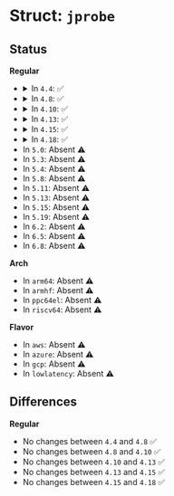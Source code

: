 # Struct: <code>jprobe</code>

## Status
<b>Regular</b>
<ul>
<li>
<details>
<summary>In <code>4.4</code>: ✅</summary>

```c
struct jprobe {
    struct kprobe kp;
    void *entry;
};
```
</details>
</li>
<li>
<details>
<summary>In <code>4.8</code>: ✅</summary>

```c
struct jprobe {
    struct kprobe kp;
    void *entry;
};
```
</details>
</li>
<li>
<details>
<summary>In <code>4.10</code>: ✅</summary>

```c
struct jprobe {
    struct kprobe kp;
    void *entry;
};
```
</details>
</li>
<li>
<details>
<summary>In <code>4.13</code>: ✅</summary>

```c
struct jprobe {
    struct kprobe kp;
    void *entry;
};
```
</details>
</li>
<li>
<details>
<summary>In <code>4.15</code>: ✅</summary>

```c
struct jprobe {
    struct kprobe kp;
    void *entry;
};
```
</details>
</li>
<li>
<details>
<summary>In <code>4.18</code>: ✅</summary>

```c
struct jprobe {
    struct kprobe kp;
    void *entry;
};
```
</details>
</li>
<li>
In <code>5.0</code>: Absent ⚠️
</li>
<li>
In <code>5.3</code>: Absent ⚠️
</li>
<li>
In <code>5.4</code>: Absent ⚠️
</li>
<li>
In <code>5.8</code>: Absent ⚠️
</li>
<li>
In <code>5.11</code>: Absent ⚠️
</li>
<li>
In <code>5.13</code>: Absent ⚠️
</li>
<li>
In <code>5.15</code>: Absent ⚠️
</li>
<li>
In <code>5.19</code>: Absent ⚠️
</li>
<li>
In <code>6.2</code>: Absent ⚠️
</li>
<li>
In <code>6.5</code>: Absent ⚠️
</li>
<li>
In <code>6.8</code>: Absent ⚠️
</li>
</ul>
<b>Arch</b>
<ul>
<li>
In <code>arm64</code>: Absent ⚠️
</li>
<li>
In <code>armhf</code>: Absent ⚠️
</li>
<li>
In <code>ppc64el</code>: Absent ⚠️
</li>
<li>
In <code>riscv64</code>: Absent ⚠️
</li>
</ul>
<b>Flavor</b>
<ul>
<li>
In <code>aws</code>: Absent ⚠️
</li>
<li>
In <code>azure</code>: Absent ⚠️
</li>
<li>
In <code>gcp</code>: Absent ⚠️
</li>
<li>
In <code>lowlatency</code>: Absent ⚠️
</li>
</ul>

## Differences
<b>Regular</b>
<ul>
<li>
No changes between <code>4.4</code> and <code>4.8</code> ✅
</li>
<li>
No changes between <code>4.8</code> and <code>4.10</code> ✅
</li>
<li>
No changes between <code>4.10</code> and <code>4.13</code> ✅
</li>
<li>
No changes between <code>4.13</code> and <code>4.15</code> ✅
</li>
<li>
No changes between <code>4.15</code> and <code>4.18</code> ✅
</li>
</ul>
